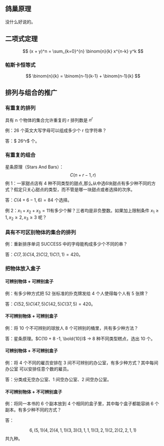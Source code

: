 ## 鸽巢原理

没什么好说的。

## 二项式定理

$$
(x + y)^n = \sum_{k=0}^{n} \binom{n}{k} x^{n-k} y^k
$$

### 帕斯卡恒等式

$$
\binom{n}{k} = \binom{n-1}{k-1} + \binom{n-1}{k}
$$

## 排列与组合的推广

### 有重复的排列

具有 n 个物体的集合允许重复的 r 排列数是 $n^r$

例：26 个英文大写字母可以组成多少个 r 位字符串？

答：$ 26^r$ 个。

### 有重复的组合

星条原理（Stars And Bars）：
$$
C(n+r-1,r)
$$
例 1：一家甜点店有 4 种不同类型的甜点,那么从中选6块甜点有多少种不同的方式？假定只关心甜点的类型，而不管是哪一块甜点或者选择的次序。

答：$C(4+6-1, 6) = 84$ 个选择。

例 2：$x_1 + x_2 + x_3 = 11$​ 有多少个解？三者均是非负整数。如果加上限制条件 $x_1 \geq 1, x_2 \geq 2, x_3 \geq 3$ 呢？

### 具有不可区别物体的集合的排列

例：重新排序单词 SUCCESS 中的字母能构成多少个不同的串？

答：$C(7,3)C(4,2)C(2,1)C(1,1)=420$。

### 把物体放入盒子

#### 可辨别物体 + 可辨别盒子

例：有多少种方式把 52 张标准的扑克牌发给 4 个人使得每个人有 5 张牌？

答：$C(52,5)C(47,5)C(42,5)C(37,5) = 420$。

#### 不可辨别物体 + 可辨别盒子

例：将 10 个不可辨别的球放人 8 个可辨别的桶里，共有多少种方法？

答：星条原理。$C(10 + 8 -1, \bold{10})$ → 8 种不同类型糕点，选出 10 个。

#### 可辨别物体 + 不可辨别盒子

例：将 4 个不同的雇员安排在 3 间不可辨别的办公室，有多少种方式？其中每间办公室  可以安排任意个数的雇员。

答：分类成无空办公室、1 间空办公室、2 间空办公室。

#### 不可辨别物体 + 不可辨别盒子

例：将同一本书的 6 个副本放到 4 个相同的盒子里，其中每个盒子都能容纳 6 个副本。有多少种不同的方式？

答：

$$
6, (5,1) (4,2) (4,1,1) (3,3) (3,1,1,1) (3,2,1) (2,2) (2,2,1,1)
$$
共九种。